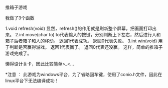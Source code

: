推箱子游戏

我做了3个函数

1.void refresh(void)
	显然，refresh()的作用就是刷新整个屏幕，把画面打印出来。
2.int move(char to)
	to代表输入的按键，分别判断上下左右，然后进行人和箱子后者箱子和人的移动。
	返回1代表成功。
	返回0代表失败。
3.int win(void)
	用于判断是否赢得游戏。
	返回1代表赢了。
	返回0代表还没赢。
这样，简单的推箱子游戏完成了。

懒得设计关卡，因此比较简单>_<...

*注意 ： 此游戏为windows平台，为了省略回车键，使用了conio.h文件，因此在linux平台下无法编译成功！
